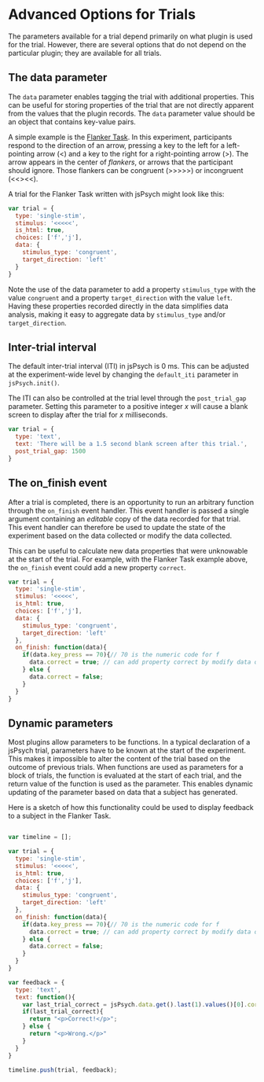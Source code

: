 # Advanced Options for Trials

The parameters available for a trial depend primarily on what plugin is used for the trial. However, there are several options that do not depend on the particular plugin; they are available for all trials.

## The data parameter

The `data` parameter enables tagging the trial with additional properties. This can be useful for storing properties of the trial that are not directly apparent from the values that the plugin records. The `data` parameter value should be an object that contains key-value pairs.

A simple example is the [Flanker Task](https://en.wikipedia.org/wiki/Eriksen_flanker_task). In this experiment, participants respond to the direction of an arrow, pressing a key to the left for a left-pointing arrow (<) and a key to the right for a right-pointing arrow (>). The arrow appears in the center of *flankers*, or arrows that the participant should ignore. Those flankers can be congruent (>>>>>) or incongruent (<<><<).

A trial for the Flanker Task written with jsPsych might look like this:

```javascript
var trial = {
  type: 'single-stim',
  stimulus: '<<<<<',
  is_html: true,
  choices: ['f','j'],
  data: {
    stimulus_type: 'congruent',
    target_direction: 'left'
  }
}
```

Note the use of the data parameter to add a property `stimulus_type` with the value `congruent` and a property `target_direction` with the value `left`. Having these properties recorded directly in the data simplifies data analysis, making it easy to aggregate data by `stimulus_type` and/or `target_direction`.

## Inter-trial interval

The default inter-trial interval (ITI) in jsPsych is 0 ms. This can be adjusted at the experiment-wide level by changing the `default_iti` parameter in `jsPsych.init()`.

The ITI can also be controlled at the trial level through the `post_trial_gap` parameter. Setting this parameter to a positive integer *x* will cause a blank screen to display after the trial for *x* milliseconds.

```javascript
var trial = {
  type: 'text',
  text: 'There will be a 1.5 second blank screen after this trial.',
  post_trial_gap: 1500
}
```

## The on_finish event

After a trial is completed, there is an opportunity to run an arbitrary function through the `on_finish` event handler. This event handler is passed a single argument containing an *editable* copy of the data recorded for that trial. This event handler can therefore be used to update the state of the experiment based on the data collected or modify the data collected.

This can be useful to calculate new data properties that were unknowable at the start of the trial. For example, with the Flanker Task example above, the `on_finish` event could add a new property `correct`.

```javascript
var trial = {
  type: 'single-stim',
  stimulus: '<<<<<',
  is_html: true,
  choices: ['f','j'],
  data: {
    stimulus_type: 'congruent',
    target_direction: 'left'
  },
  on_finish: function(data){
    if(data.key_press == 70){// 70 is the numeric code for f
      data.correct = true; // can add property correct by modify data object directly
    } else {
      data.correct = false;
    }
  }
}
```

## Dynamic parameters

Most plugins allow parameters to be functions. In a typical declaration of a jsPsych trial, parameters have to be known at the start of the experiment. This makes it impossible to alter the content of the trial based on the outcome of previous trials. When functions are used as parameters for a block of trials, the function is evaluated at the start of each trial, and the return value of the function is used as the parameter. This enables dynamic updating of the parameter based on data that a subject has generated.

Here is a sketch of how this functionality could be used to display feedback to a subject in the Flanker Task.

```javascript

var timeline = [];

var trial = {
  type: 'single-stim',
  stimulus: '<<<<<',
  is_html: true,
  choices: ['f','j'],
  data: {
    stimulus_type: 'congruent',
    target_direction: 'left'
  },
  on_finish: function(data){
    if(data.key_press == 70){// 70 is the numeric code for f
      data.correct = true; // can add property correct by modify data object directly
    } else {
      data.correct = false;
    }
  }
}

var feedback = {
  type: 'text',
  text: function(){
    var last_trial_correct = jsPsych.data.get().last(1).values()[0].correct;
    if(last_trial_correct){
      return "<p>Correct!</p>";
    } else {
      return "<p>Wrong.</p>"
    }
  }
}

timeline.push(trial, feedback);

```
